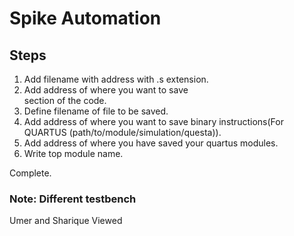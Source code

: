   # Spike Automation

## Steps
1. Add filename with address with .s extension.
2. Add address of where you want to save <main> section of the code.
3. Define filename of file to be saved.
4. Add address of where you want to save binary instructions(For QUARTUS (path/to/module/simulation/questa)).
5. Add address of where you have saved your quartus modules.
6. Write top module name.

Complete.
### Note: Different testbench
Umer and Sharique Viewed
